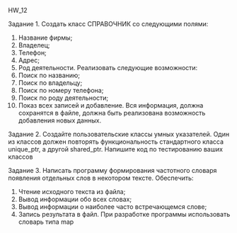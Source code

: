 HW_12

Задание 1.
Создать класс СПРАВОЧНИК со следующими полями:
1. Название фирмы;
2. Владелец;
3. Телефон;
4. Адрес;
5. Род деятельности.
Реализовать следующие возможности:
1. Поиск по названию;
2. Поиск по владельцу;
3. Поиск по номеру телефона;
4. Поиск по роду деятельности;
5. Показ всех записей и добавление.
Вся информация, должна сохранятся в файле, должна
быть реализована возможность добавления новых данных.

Задание 2.
Создайте пользовательские классы умных указателей.
Один из классов должен повторять функциональность
стандартного класса unique_ptr, а другой shared_ptr. Напишите код по тестированию ваших классов

Задание 3.
Написать программу формирования частотного словаря
появления отдельных слов в некотором тексте. Обеспечить:
1. Чтение исходного текста из файла;
2. Вывод информации обо всех словах;
3. Вывод информации о наиболее часто встречающемся
слове;
4. Запись результата в файл.
При разработке программы использовать словарь типа map
